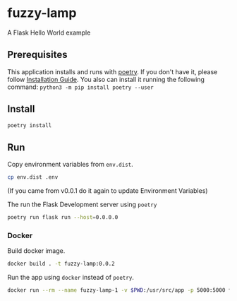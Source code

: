 # fuzzy-lamp
A Flask Hello World example

## Prerequisites

This application installs and runs with [poetry](https://python-poetry.org/).
If you don't have it, please follow [Installation Guide](https://python-poetry.org/docs/#installation).
You also can install it running the following command: `python3 -m pip install poetry --user`

## Install

```bash
poetry install
```

## Run

Copy environment variables from `env.dist`. 

```bash
cp env.dist .env
```
(If you came from v0.0.1 do it again to update Environment Variables)

The run the Flask Development server using `poetry`

```bash
poetry run flask run --host=0.0.0.0
```

### Docker

Build docker image.

```bash
docker build . -t fuzzy-lamp:0.0.2
```

Run the app using `docker` instead of `poetry`.

```bash
docker run --rm --name fuzzy-lamp-1 -v $PWD:/usr/src/app -p 5000:5000 fuzzy-lamp:0.0.2
```